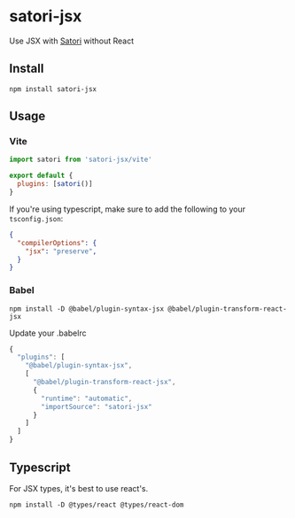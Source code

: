 # satori-jsx

Use JSX with [Satori](https://github.com/vercel/satori#jsx) without React

## Install

```
npm install satori-jsx
```

## Usage
### Vite

```js
import satori from 'satori-jsx/vite'

export default {
  plugins: [satori()]
}
```

If you're using typescript, make sure to add the following to your `tsconfig.json`:

```json
{
  "compilerOptions": {
    "jsx": "preserve",
  }
}
```

### Babel

```
npm install -D @babel/plugin-syntax-jsx @babel/plugin-transform-react-jsx
```

Update your .babelrc

```js
{
  "plugins": [
    "@babel/plugin-syntax-jsx",
    [
      "@babel/plugin-transform-react-jsx",
      {
        "runtime": "automatic",
        "importSource": "satori-jsx"          
      }
    ]
  ]
}
```

## Typescript

For JSX types, it's best to use react's.

```
npm install -D @types/react @types/react-dom
```